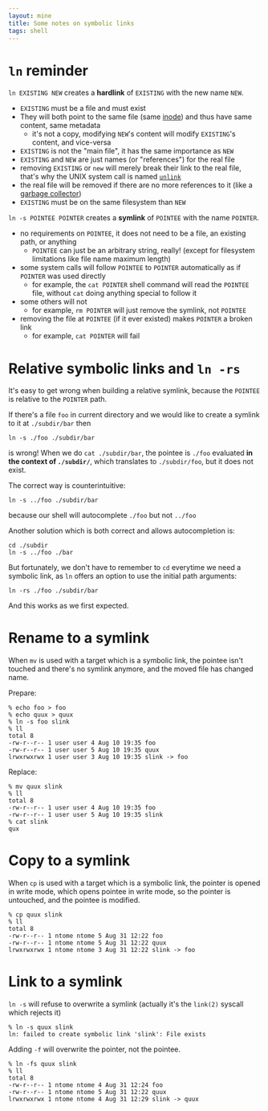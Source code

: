 ```yaml
---
layout: mine
title: Some notes on symbolic links
tags: shell
---
```


# `ln` reminder

`ln EXISTING NEW` creates a **hardlink** of `EXISTING` with the new name `NEW`.

* `EXISTING` must be a file and must exist
* They will both point to the same file (same [inode](https://en.wikipedia.org/wiki/Inode)) and thus have same content, same metadata
  * it's not a copy, modifying `NEW`'s content will modify `EXISTING`'s content, and vice-versa
* `EXISTING` is not the "main file", it has the same importance as `NEW`
* `EXISTING` and `NEW` are just names (or "references") for the real file
* removing `EXISTING` or `new` will merely break their link to the real file, that's why the UNIX system call is named [`unlink`](https://pubs.opengroup.org/onlinepubs/9699919799/functions/unlink.html)
* the real file will be removed if there are no more references to it (like a [garbage collector](https://en.wikipedia.org/wiki/Garbage_collection_(computer_science)))
* `EXISTING` must be on the same filesystem than `NEW`

`ln -s POINTEE POINTER` creates a **symlink** of `POINTEE` with the name `POINTER`.

* no requirements on `POINTEE`, it does not need to be a file, an existing path, or anything
  * `POINTEE` can just be an arbitrary string, really! (except for filesystem limitations like file name maximum length)
* some system calls will follow `POINTEE` to `POINTER` automatically as if `POINTER` was used directly
  * for example, the `cat POINTER` shell command will read the `POINTEE` file, without `cat` doing anything special to follow it
* some others will not
  * for example, `rm POINTER` will just remove the symlink, not `POINTEE`
* removing the file at `POINTEE` (if it ever existed) makes `POINTER` a broken link
  * for example, `cat POINTER` will fail


# Relative symbolic links and `ln -rs`

It's easy to get wrong when building a relative symlink, because the `POINTEE` is relative to the `POINTER` path.

If there's a file `foo` in current directory and we would like to create a symlink to it at `./subdir/bar` then

	ln -s ./foo ./subdir/bar

is wrong!
When we do `cat ./subdir/bar`, the pointee is `./foo` evaluated **in the context of `./subdir/`**, which translates to `./subdir/foo`, but it does not exist.

The correct way is counterintuitive:

	ln -s ../foo ./subdir/bar

because our shell will autocomplete `./foo` but not `../foo`

Another solution which is both correct and allows autocompletion is:

	cd ./subdir
	ln -s ../foo ./bar

But fortunately, we don't have to remember to `cd` everytime we need a symbolic link, as `ln` offers an option to use the initial path arguments:

	ln -rs ./foo ./subdir/bar

And this works as we first expected.

# Rename to a symlink

When `mv` is used with a target which is a symbolic link, the pointee isn't touched and there's no symlink anymore, and the moved file has changed name.

Prepare:

	% echo foo > foo
	% echo quux > quux
	% ln -s foo slink
	% ll
	total 8
	-rw-r--r-- 1 user user 4 Aug 10 19:35 foo
	-rw-r--r-- 1 user user 5 Aug 10 19:35 quux
	lrwxrwxrwx 1 user user 3 Aug 10 19:35 slink -> foo


Replace:

	% mv quux slink
	% ll
	total 8
	-rw-r--r-- 1 user user 4 Aug 10 19:35 foo
	-rw-r--r-- 1 user user 5 Aug 10 19:35 slink
	% cat slink
	qux

# Copy to a symlink

When `cp` is used with a target which is a symbolic link, the pointer is opened in write mode, which opens pointee in write mode, so the pointer is untouched, and the pointee is modified.

	% cp quux slink
	% ll
	total 8
	-rw-r--r-- 1 ntome ntome 5 Aug 31 12:22 foo
	-rw-r--r-- 1 ntome ntome 5 Aug 31 12:22 quux
	lrwxrwxrwx 1 ntome ntome 3 Aug 31 12:22 slink -> foo

# Link to a symlink

`ln -s` will refuse to overwrite a symlink (actually it's the `link(2)` syscall which rejects it)

	% ln -s quux slink   
	ln: failed to create symbolic link 'slink': File exists

Adding `-f` will overwrite the pointer, not the pointee.

	% ln -fs quux slink
	% ll
	total 8
	-rw-r--r-- 1 ntome ntome 4 Aug 31 12:24 foo
	-rw-r--r-- 1 ntome ntome 5 Aug 31 12:22 quux
	lrwxrwxrwx 1 ntome ntome 4 Aug 31 12:29 slink -> quux

